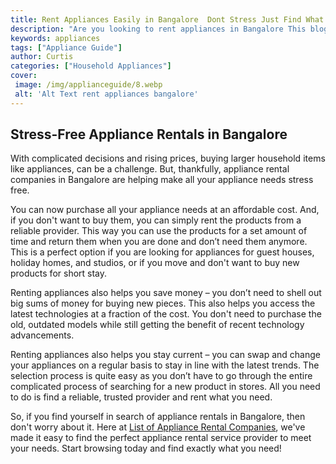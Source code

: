 ```yaml
---
title: Rent Appliances Easily in Bangalore  Dont Stress Just Find What You Need
description: "Are you looking to rent appliances in Bangalore This blog post will give you all the answers you need to find the perfect appliance rental with ease Get the details today and stop stressing about your home setup"
keywords: appliances
tags: ["Appliance Guide"]
author: Curtis
categories: ["Household Appliances"]
cover: 
 image: /img/applianceguide/8.webp
 alt: 'Alt Text rent appliances bangalore'
---
```

## Stress-Free Appliance Rentals in Bangalore
With complicated decisions and rising prices, buying larger household items like appliances, can be a challenge. But, thankfully, appliance rental companies in Bangalore are helping make all your appliance needs stress free.

You can now purchase all your appliance needs at an affordable cost. And, if you don't want to buy them, you can simply rent the products from a reliable provider. This way you can use the products for a set amount of time and return them when you are done and don’t need them anymore. This is a perfect option if you are looking for appliances for guest houses, holiday homes, and studios, or if you move and don't want to buy new products for short stay.

Renting appliances also helps you save money – you don’t need to shell out big sums of money for buying new pieces. This also helps you access the latest technologies at a fraction of the cost. You don't need to purchase the old, outdated models while still getting the benefit of recent technology advancements.

Renting appliances also helps you stay current – you can swap and change your appliances on a regular basis to stay in line with the latest trends. The selection process is quite easy as you don’t have to go through the entire complicated process of searching for a new product in stores. All you need to do is find a reliable, trusted provider and rent what you need.

So, if you find yourself in search of appliance rentals in Bangalore, then don't worry about it. Here at [List of Appliance Rental Companies](./pages/appliance-rental), we've made it easy to find the perfect appliance rental service provider to meet your needs. Start browsing today and find exactly what you need!
